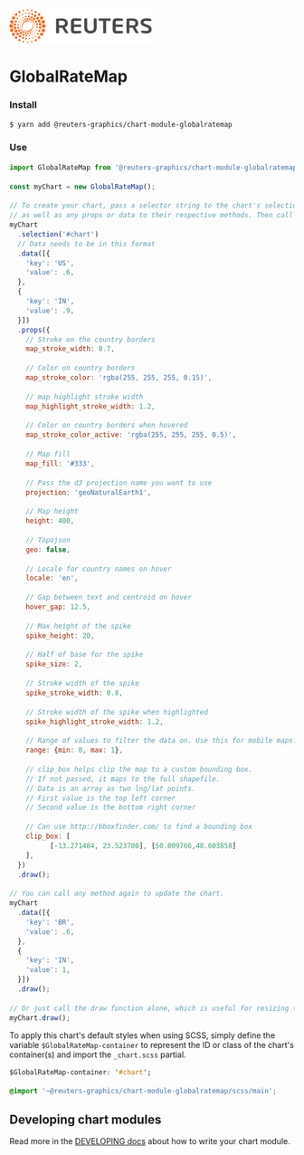 ![](./badge.svg)

# GlobalRateMap

### Install

```
$ yarn add @reuters-graphics/chart-module-globalratemap
```

### Use

```javascript
import GlobalRateMap from '@reuters-graphics/chart-module-globalratemap';

const myChart = new GlobalRateMap();

// To create your chart, pass a selector string to the chart's selection method,
// as well as any props or data to their respective methods. Then call draw.
myChart
  .selection('#chart')
  // Data needs to be in this format
  .data([{
    'key': 'US',
    'value': .6,
  },
  {
    'key': 'IN',
    'value': .9,
  }])
  .props({ 
    // Stroke on the country borders
    map_stroke_width: 0.7,

    // Color on country borders
    map_stroke_color: 'rgba(255, 255, 255, 0.15)',

    // map highlight stroke width
    map_highlight_stroke_width: 1.2,

    // Color on country borders when hovered
    map_stroke_color_active: 'rgba(255, 255, 255, 0.5)',

    // Map fill
    map_fill: '#333',

    // Pass the d3 projection name you want to use
    projection: 'geoNaturalEarth1',

    // Map height
    height: 400,

    // Topojson
    geo: false,

    // Locale for country names on hover
    locale: 'en',

    // Gap between text and centroid on hover
    hover_gap: 12.5,

    // Max height of the spike
    spike_height: 20,

    // Half of base for the spike
    spike_size: 2,

    // Stroke width of the spike
    spike_stroke_width: 0.8,

    // Stroke width of the spike when highlighted
    spike_highlight_stroke_width: 1.2,

    // Range of values to filter the data on. Use this for mobile maps.
    range: {min: 0, max: 1},

    // clip_box helps clip the map to a custom bounding box. 
    // If not passed, it maps to the full shapefile.
    // Data is an array as two lng/lat points.
    // First value is the top left corner
    // Second value is the bottom right corner

    // Can use http://bboxfinder.com/ to find a bounding box
    clip_box: [
          [-13.271484, 23.523700], [50.009766,48.603858]
    ],
  })
  .draw();

// You can call any method again to update the chart.
myChart
  .data([{
    'key': 'BR',
    'value': .6,
  },
  {
    'key': 'IN',
    'value': 1,
  }])
  .draw();

// Or just call the draw function alone, which is useful for resizing the chart.
myChart.draw();
```

To apply this chart's default styles when using SCSS, simply define the variable `$GlobalRateMap-container` to represent the ID or class of the chart's container(s) and import the `_chart.scss` partial.

```CSS
$GlobalRateMap-container: '#chart';

@import '~@reuters-graphics/chart-module-globalratemap/scss/main';
```

## Developing chart modules

Read more in the [DEVELOPING docs](./DEVELOPING.md) about how to write your chart module.
